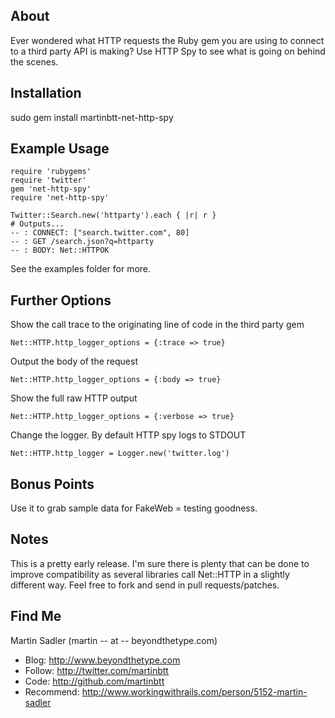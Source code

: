## About

Ever wondered what HTTP requests the Ruby gem you are using to connect to a third party
API is making? Use HTTP Spy to see what is going on behind the scenes.

## Installation

sudo gem install martinbtt-net-http-spy

## Example Usage

    require 'rubygems'
    require 'twitter'
    gem 'net-http-spy'
    require 'net-http-spy'
    
    Twitter::Search.new('httparty').each { |r| r }
    # Outputs...
    -- : CONNECT: ["search.twitter.com", 80]
    -- : GET /search.json?q=httparty
    -- : BODY: Net::HTTPOK


See the examples folder for more. 

## Further Options

Show the call trace to the originating line of code in the third party gem
    
    Net::HTTP.http_logger_options = {:trace => true}

Output the body of the request 

    Net::HTTP.http_logger_options = {:body => true}

Show the full raw HTTP output
   
    Net::HTTP.http_logger_options = {:verbose => true}

Change the logger. By default HTTP spy logs to STDOUT 

    Net::HTTP.http_logger = Logger.new('twitter.log')

## Bonus Points

Use it to grab sample data for FakeWeb = testing goodness.

## Notes

This is a pretty early release. I'm sure there is plenty that can be done to improve compatibility
as several libraries call Net::HTTP in a slightly different way. 
Feel free to fork and send in pull requests/patches.

## Find Me 

Martin Sadler (martin -- at -- beyondthetype.com)

* Blog:      http://www.beyondthetype.com
* Follow:    http://twitter.com/martinbtt
* Code:      http://github.com/martinbtt
* Recommend: http://www.workingwithrails.com/person/5152-martin-sadler